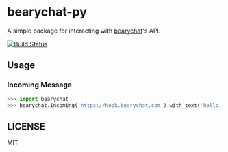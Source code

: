 # bearychat-py

A simple package for interacting with [bearychat][bc]'s API.

[bc]: http://bearychat.com

[![Build Status](https://travis-ci.org/bcho/bearychat-py.svg)](https://travis-ci.org/bcho/bearychat-py)


## Usage

### Incoming Message

```python
>>> import bearychat
>>> bearychat.Incoming('https://hook.bearychat.com').with_text('hello, world').push()
```


## LICENSE

MIT
